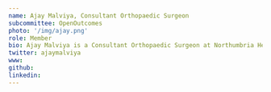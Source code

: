 ```yaml
---
name: Ajay Malviya, Consultant Orthopaedic Surgeon
subcommittee: OpenOutcomes
photo: '/img/ajay.png'
role: Member
bio: Ajay Malviya is a Consultant Orthopaedic Surgeon at Northumbria Healthcare NHS Foundation Trust. He trained in the Northern Deanery and has done specialist fellowships in hip preservation and joint replacement surgery in Cambridge, London and Switzerland.  He is an expert in hip arthroscopy for femoroacetabular impingement, trochanteric pain syndrome and periacetabular osteotomy for hip dysplasia using a minimally invasive approach. In his routine practice he deals with sports injuries of the hip and has published and presented widely on the results of hip arthroscopy in athletes and general population. He has completed a PhD on the role of hip arthroscopy in femoroacetabular impingement. Preservation of the hip joint is his principle philosophy but he has a wide experience of joint replacement surgery catering to the young population, if necessary. Ajay also serves as a board member for the Non-Arthroplasty Hip Registry and is an advocate of the use of PROMs data to inform clinical practice.
twitter: ajaymalviya
www: 
github: 
linkedin: 
---
```

